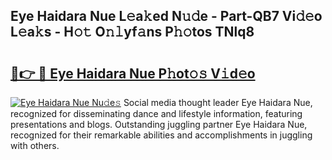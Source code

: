 ## Eye Haidara Nue L𝚎a𝚔ed N𝚞𝚍e - Part-QB7 Vi𝚍𝚎o L𝚎a𝚔s - H𝚘𝚝 O𝚗𝚕yf𝚊ns P𝚑𝚘tos TNlq8

# <h2><a href="http://kf0eg2a.oniu.top/?m=Eye+Haidara+Nue">🔗👉 🔴 Eye Haidara Nue P𝚑ot𝚘𝚜 V𝚒d𝚎o</a></h2>

[![Eye Haidara Nue Nu𝚍e𝚜](https://i.imgur.com/0qMVB7G.gif)](http://kf0eg2a.oniu.top/?m=Eye+Haidara+Nue)
Social media thought leader Eye Haidara Nue, recognized for disseminating dance and lifestyle information, featuring presentations and blogs. Outstanding juggling partner Eye Haidara Nue, recognized for their remarkable abilities and accomplishments in juggling with others.  
